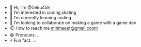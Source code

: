 - 👋 Hi, I’m @Deku458
- 👀 I’m interested in coding,skating
- 🌱 I’m currently learning coding
- 💞️ I’m looking to collaborate on making a game with a game dev
- 📫 How to reach me miitmeeet@gmail.coom
- 😄 Pronouns: ...
- ⚡ Fun fact: ...

<!---
Deku458/Deku458 is a ✨ special ✨ repository because its `README.md` (this file) appears on your GitHub profile.
You can click the Preview link to take a look at your changes.
--->
